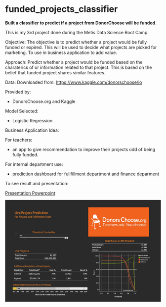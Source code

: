 # funded_projects_classifier
**Built a classifier to predict if a project from DonorChoose will be funded.**

This is my 3rd project done during the Metis Data Science Boot Camp.

Objective:
The objective is to predict whether a project would be fully funded or expired. This will be used to decide what projects are picked for marketing. To use in business application to add value.

Approach:
Predict whether a project would be funded based on the charaterics of or information related to that project. This is based on the belief that funded project shares similar features.


Data:
Downloaded from:
https://www.kaggle.com/donorschoose/io

Provided by:
- DonorsChoose.org and Kaggle

Model Selected:
- Logistic Regression

Business Application Idea:

For teachers:
- an app to give recommendation to improve their projects odd of being fully funded.

For internal department use:
- prediction dashboard for fullfillment department and finance deparment

To see result and presentation:

[Presentation Powerpoint](https://github.com/bainong007/funded_projects_classifier/blob/master/presentation/predict_funded_projects.pptx)

![Dashboard](https://github.com/bainong007/funded_projects_classifier/blob/master/tableau_dashboard/dashboard.png)

